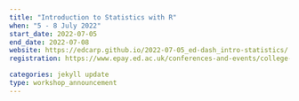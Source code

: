 ```yaml
---
title: "Introduction to Statistics with R" 
when: "5 - 8 July 2022"
start_date: 2022-07-05
end_date: 2022-07-08
website: https://edcarp.github.io/2022-07-05_ed-dash_intro-statistics/
registration: https://www.epay.ed.ac.uk/conferences-and-events/college-of-medicine-and-veterinary-medicine/school-of-molecular-genetic-and-population-health-sciences/igc/introduction-to-statistics-july-22

categories: jekyll update
type: workshop_announcement
---  
```

